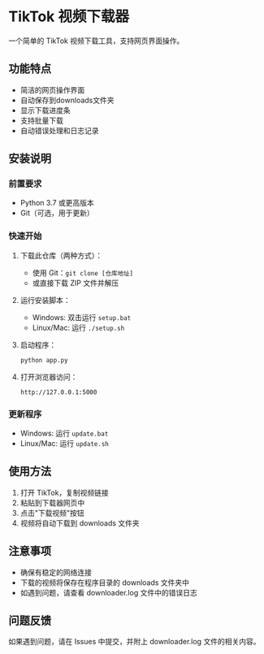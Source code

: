 # TikTok 视频下载器

一个简单的 TikTok 视频下载工具，支持网页界面操作。

## 功能特点
- 简洁的网页操作界面
- 自动保存到downloads文件夹
- 显示下载进度条
- 支持批量下载
- 自动错误处理和日志记录

## 安装说明

### 前置要求
- Python 3.7 或更高版本
- Git（可选，用于更新）

### 快速开始
1. 下载此仓库（两种方式）：
   - 使用 Git：`git clone [仓库地址]`
   - 或直接下载 ZIP 文件并解压

2. 运行安装脚本：
   - Windows: 双击运行 `setup.bat`
   - Linux/Mac: 运行 `./setup.sh`

3. 启动程序：
   ```bash
   python app.py
   ```

4. 打开浏览器访问：
   ```
   http://127.0.0.1:5000
   ```

### 更新程序
- Windows: 运行 `update.bat`
- Linux/Mac: 运行 `update.sh`

## 使用方法
1. 打开 TikTok，复制视频链接
2. 粘贴到下载器网页中
3. 点击"下载视频"按钮
4. 视频将自动下载到 downloads 文件夹

## 注意事项
- 确保有稳定的网络连接
- 下载的视频将保存在程序目录的 downloads 文件夹中
- 如遇到问题，请查看 downloader.log 文件中的错误日志

## 问题反馈
如果遇到问题，请在 Issues 中提交，并附上 downloader.log 文件的相关内容。 